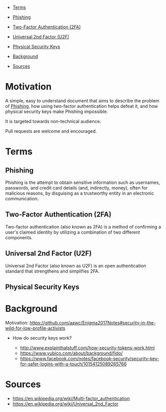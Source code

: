 <!-- TOC depthFrom:1 depthTo:3 withLinks:1 updateOnSave:1 orderedList:0 -->

 - [Terms](#terms)

  - [Phishing](#phishing)
  - [Two-Factor Authentication (2FA)](#two-factor-authentication-2fa)
  - [Universal 2nd Factor (U2F)](#universal-2nd-factor-u2f)
  - [Physical Security Keys](#physical-security-keys)

- [Background](#background)
- [Sources](#sources)

<!-- /TOC -->

 # Motivation

A simple, easy to understand document that aims to describe the problem of [Phishing](#phishing), how using two-factor authentication helps defeat it, and how physical security keys make Phishing impossible.

It is targeted towards non-technical audience.

Pull requests are welcome and encouraged.

# Terms

## Phishing

Phishing is the attempt to obtain sensitive information such as usernames, passwords, and credit card details (and, indirectly, money), often for malicious reasons, by disguising as a trustworthy entity in an electronic communication.

## Two-Factor Authentication (2FA)

Two-factor authentication (also known as 2FA) is a method of confirming a user's claimed identity by utilizing a combination of two different components.

## Universal 2nd Factor (U2F)

Universal 2nd Factor (also known as U2F) is an open authentication standard that strengthens and simplifies 2FA.

## Physical Security Keys

# Background

Motivation: <https://github.com/aawc/Enigma2017Notes#security-in-the-wild-for-low-profile-activists>

- How do security keys work?

  - <http://www.explainthatstuff.com/how-security-tokens-work.html>
  - <https://www.yubico.com/about/background/fido/>
  - <https://www.facebook.com/notes/facebook-security/security-key-for-safer-logins-with-a-touch/10154125089265766>

# Sources

- <https://en.wikipedia.org/wiki/Multi-factor_authentication>
- <https://en.wikipedia.org/wiki/Universal_2nd_Factor>
